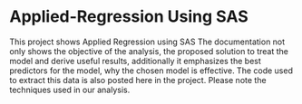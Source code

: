 # Applied-Regression Using SAS
This project shows Applied Regression using SAS
The documentation not only shows the objective of the analysis, the proposed solution to treat the model and derive useful results,
additionally it emphasizes the best predictors for the model, why the chosen model is effective.
The code used to extract this data is also posted here in the project.
Please note the techniques used in our analysis.
